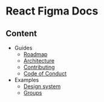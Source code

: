# React Figma Docs

## Content

* Guides
  + [Roadmap](./docs/roadmap.md)
  + [Architecture](./docs/architecture.md)
  + [Contributing](./contributing.md)
  + [Code of Conduct](./CODE_OF_CONDUCT.md)
* Examples
  + [Design system](./examples/design-system/README.md)
  + [Groups](./examples/groups/README.md)
